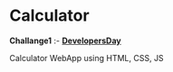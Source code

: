 # Calculator

**Challange1** :- [**DevelopersDay**](https://developerdays.tech/)

Calculator WebApp using HTML, CSS, JS
